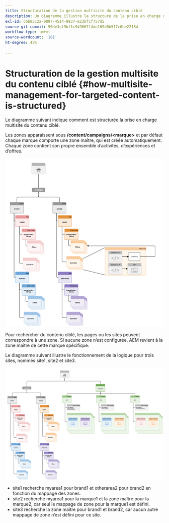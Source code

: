 ```yaml
---
title: Structuration de la gestion multisite du contenu ciblé
description: Un diagramme illustre la structure de la prise en charge de sites multiples pour le contenu ciblé
exl-id: c6b05c2a-0897-4514-8937-e23bfcf757d5
source-git-commit: 90de3cf9bf1c949667f4de109d0b517c6be22184
workflow-type: tm+mt
source-wordcount: '181'
ht-degree: 45%

---
```


# Structuration de la gestion multisite du contenu ciblé {#how-multisite-management-for-targeted-content-is-structured}

Le diagramme suivant indique comment est structurée la prise en charge multisite du contenu ciblé.

Les zones apparaissent sous **/content/campaigns/&lt;marque>** et par défaut chaque marque comporte une zone maître, qui est créée automatiquement. Chaque zone contient son propre ensemble d’activités, d’expériences et d’offres.

![Structure multi-site](/help/sites-cloud/authoring/assets/multisite-structure.png)

Pour rechercher du contenu ciblé, les pages ou les sites peuvent correspondre à une zone. Si aucune zone n’est configurée, AEM revient à la zone maître de cette marque spécifique.

Le diagramme suivant illustre le fonctionnement de la logique pour trois sites, nommés site1, site2 et site3.

![Structure multisite sur plusieurs sites](/help/sites-cloud/authoring/assets/multisite-structure-2.png)

* site1 recherche myarea1 pour brand1 et otherarea2 pour brand2 en fonction du mappage des zones.
* site2 recherche myarea1 pour la marque1 et la zone maître pour la marque2, car seul le mappage de zone pour la marque1 est défini.
* site3 recherche la zone maître pour brand1 et brand2, car aucun autre mappage de zone n’est défini pour ce site.
